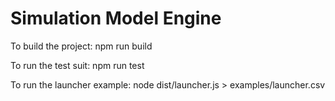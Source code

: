 # Simulation Model Engine
To build the project: npm run build

To run the test suit: npm run test

To run the launcher example: node dist/launcher.js > examples/launcher.csv